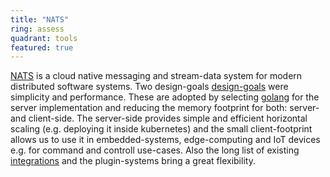 ```yaml
---
title: "NATS"
ring: assess
quadrant: tools
featured: true
---
```


[NATS](https://nats.io/) is a cloud native messaging and stream-data system for modern distributed software systems.
Two design-goals [design-goals](https://github.com/nats-io/nats-general/blob/master/architecture/DESIGN.md) were simplicity and performance. These are adopted by selecting [golang](https://golang.org/) for the server implementation and reducing the memory footprint for both: server- and client-side.
The server-side provides simple and efficient horizontal scaling (e.g. deploying it inside kubernetes) and the small client-footprint allows us to use it in embedded-systems, edge-computing and IoT devices e.g. for command and controll use-cases. Also the long list of existing [integrations](https://docs.nats.io/compare-nats#integrations) and the plugin-systems bring a great flexibility.
